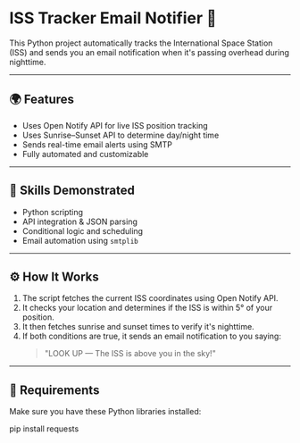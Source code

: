 # ISS Tracker Email Notifier 🚀

This Python project automatically tracks the International Space Station (ISS) and sends you an email notification when it's passing overhead during nighttime.  

---

## 🌍 Features
- Uses Open Notify API for live ISS position tracking  
- Uses Sunrise–Sunset API to determine day/night time  
- Sends real-time email alerts using SMTP  
- Fully automated and customizable  

---

## 🧠 Skills Demonstrated
- Python scripting  
- API integration & JSON parsing  
- Conditional logic and scheduling  
- Email automation using `smtplib`  

---

## ⚙️ How It Works
1. The script fetches the current ISS coordinates using Open Notify API.  
2. It checks your location and determines if the ISS is within 5° of your position.  
3. It then fetches sunrise and sunset times to verify it's nighttime.  
4. If both conditions are true, it sends an email notification to you saying:  
   > "LOOK UP — The ISS is above you in the sky!"

---

## 🧩 Requirements
Make sure you have these Python libraries installed:

pip install requests

